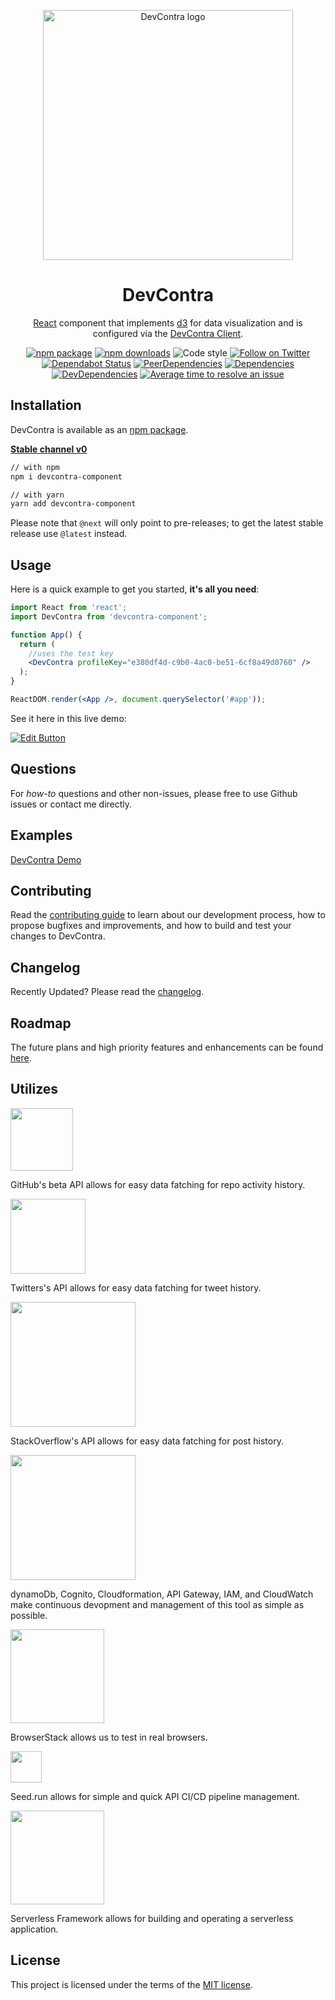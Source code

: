 <p align="center">
  <a href="https://prod-devcontra.now.sh" rel="noopener" target="_blank"><img width="400" src="https://i.imgur.com/yq3L9as.png" alt="DevContra logo"></a></p>
</p>

<h1 align="center">DevContra</h1>

<div align="center">

[React](https://reactjs.org/) component that implements [d3](https://github.com/d3/d3) for data visualization and is configured via the [DevContra Client](https://prod-devcontra.now.sh).

[![npm package](https://img.shields.io/npm/v/devcontra-component/latest.svg)](https://www.npmjs.com/package/devcontra-component)
[![npm downloads](https://img.shields.io/npm/dm/devcontra-component.svg)](https://www.npmjs.com/package/devcontra-component)
![Code style](https://img.shields.io/badge/code_style-prettier-ff69b4.svg)
[![Follow on Twitter](https://img.shields.io/twitter/follow/itsacolemars.svg?label=follow)](https://twitter.com/itsacolemars)
[![Dependabot Status](https://api.dependabot.com/badges/status?host=github&repo=colemars/devcontra-component)](https://dependabot.com)
[![PeerDependencies](https://david-dm.org/colemars/devcontra-component/peer-status.svg?path=packages/devcontra-component)](https://david-dm.org/colemars/devcontra-component/peer-status.svg?path=packages/devcontra-component)
[![Dependencies](https://david-dm.org/colemars/devcontra-component/master/status.svg?path=packages/devcontra-component)](https://david-dm.org/colemars/devcontra-component/master/status.svg?path=packages/devcontra-component)
[![DevDependencies](https://david-dm.org/colemars/devcontra-component/master/dev-status.svg?path=packages/devcontra-component)](https://david-dm.org/colemars/devcontra-component/master?type=dev)
[![Average time to resolve an issue](https://isitmaintained.com/badge/resolution/colemars/devcontra-component.svg)](https://isitmaintained.com/project/colemars/devcontra-component "Average time to resolve an issue")
</div>

## Installation

DevContra is available as an [npm package](https://www.npmjs.com/package/devcontra-component).

**[Stable channel v0](https://prod-devcontra.now.sh)**
```sh
// with npm
npm i devcontra-component

// with yarn
yarn add devcontra-component
```

Please note that `@next` will only point to pre-releases; to get the latest stable release use `@latest` instead.

## Usage

Here is a quick example to get you started, **it's all you need**:

```jsx
import React from 'react';
import DevContra from 'devcontra-component';

function App() {
  return (
    //uses the test key
    <DevContra profileKey="e380df4d-c9b0-4ac0-be51-6cf8a49d0760" />
  );
}

ReactDOM.render(<App />, document.querySelector('#app'));
```

See it here in this live demo:

[![Edit Button](https://codesandbox.io/static/img/play-codesandbox.svg)](https://codesandbox.io/s/4j7m47vlm4)

## Questions

For *how-to* questions and other non-issues,
please free to use Github issues or contact me directly.

## Examples

[DevContra Demo](https://prod-devcontra.now.sh/demo)

## Contributing

Read the [contributing guide](/CONTRIBUTING.md) to learn about our development process, how to propose bugfixes and improvements, and how to build and test your changes to DevContra.

## Changelog

Recently Updated?
Please read the [changelog](https://github.com/colemars/devcontra-component/releases).

## Roadmap

The future plans and high priority features and enhancements can be found [here](/ROADMAP.md).

## Utilizes


[<img src="https://github.githubassets.com/images/modules/logos_page/GitHub-Logo.png" width="100">](https://github.com/)

GitHub's beta API allows for easy data fatching for repo activity history.

[<img src="https://seeklogo.com/images/T/twitter-logo-C591CF37A1-seeklogo.com.png" width="120">](https://circleci.com/)

Twitters's API allows for easy data fatching for tweet history.

[<img src="https://i.stack.imgur.com/BDie5.png" width="200">](https://www.netlify.com/)

StackOverflow's API allows for easy data fatching for post history.

[<img src="https://d1.awsstatic.com/logos/aws-logo-lockups/poweredbyaws/PB_AWS_logo_RGB.61d334f1a1a427ea597afa54be359ca5a5aaad5f.png" width="200">](https://crowdin.com/)

dynamoDb, Cognito, Cloudformation, API Gateway, IAM, and CloudWatch make continuous devopment and management of this tool as simple as possible.

[<img src="https://www.browserstack.com/images/mail/browserstack-logo-footer.png" width="150">](https://www.browserstack.com/)

BrowserStack allows us to test in real browsers.

[<img src="https://avatars1.githubusercontent.com/u/52219245?s=200&v=4" width="50">](https://codecov.io/)

Seed.run allows for simple and quick API CI/CD pipeline management.

[<img src="https://user-images.githubusercontent.com/2752551/30404910-d56d9b66-989d-11e7-9208-b720eb28b4f2.png" width="150">](https://codecov.io/)

Serverless Framework allows for building and operating a serverless application. 

## License

This project is licensed under the terms of the
[MIT license](/LICENSE).